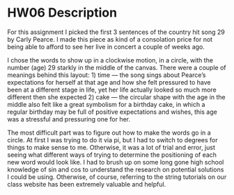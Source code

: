 # HW06 Description
For this assignment I picked the first 3 sentences of the country hit song 29 by Carly Pearce. I made this piece as kind of a consolation price for not being able to afford to see her live in concert a couple of weeks ago.
  
I chose the words to show up in a clockwise motion, in a circle, with the number (age) 29 starkly in the middle of the canvas. There were a couple of meanings behind this layout: 1) time — the song sings about Pearce’s expectations for herself at that age and how she felt pressured to have been at a different stage in life, yet her life actually looked so much more different then she expected 2) cake — the circular shape with the age in the middle also felt like a great symbolism for a birthday cake, in which a regular birthday may be full of positive expectations and wishes, this age was a stressful and pressuring one for her.
  
The most difficult part was to figure out how to make the words go in a circle. At first I was trying to do it via pi, but I had to switch to degrees for things to make sense to me. Otherwise, it was a lot of trial and error, just seeing what different ways of trying to determine the positioning of each new word would look like. I had to brush up on some long gone high school knowledge of sin and cos to understand the research on potential solutions I could be using. Otherwise, of course, referring to the string tutorials on our class website has been extremely valuable and helpful.